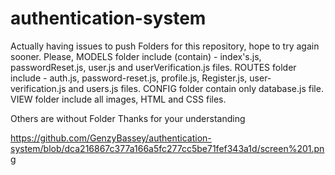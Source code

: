 # authentication-system 
Actually having issues to push Folders for this repository, hope to try again sooner.
Please, 
MODELS folder include (contain) - index's.js, passwordReset.js, user.js and userVerification.js files.
ROUTES folder include - auth.js, password-reset.js, profile.js, Register.js, user-verification.js and users.js files.
CONFIG folder contain only database.js file.
VIEW folder include all images, HTML and CSS files.

Others are without Folder
 Thanks for your understanding


https://github.com/GenzyBassey/authentication-system/blob/dca216867c377a166a5fc277cc5be71fef343a1d/screen%201.png
